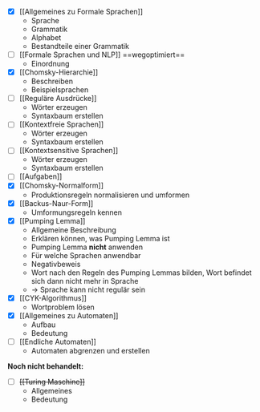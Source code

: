 - [x] [[Allgemeines zu Formale Sprachen]]
	- Sprache
	- Grammatik
	- Alphabet
	- Bestandteile einer Grammatik
- [ ] [[Formale Sprachen und NLP]] ==wegoptimiert==
	- Einordnung
- [x] [[Chomsky-Hierarchie]]
	- Beschreiben
	- Beispielsprachen
- [ ] [[Reguläre Ausdrücke]]
	- Wörter erzeugen
	- Syntaxbaum erstellen
- [ ] [[Kontextfreie Sprachen]]
	- Wörter erzeugen
	- Syntaxbaum erstellen
- [ ] [[Kontextsensitive Sprachen]]
	- Wörter erzeugen
	- Syntaxbaum erstellen
- [ ] [[Aufgaben]]
- [x] [[Chomsky-Normalform]]
	- Produktionsregeln normalisieren und umformen
- [x] [[Backus-Naur-Form]]
	- Umformungsregeln kennen
- [x] [[Pumping Lemma]]
	- Allgemeine Beschreibung
	- Erklären können, was Pumping Lemma ist
	- Pumping Lemma **nicht** anwenden
	- Für welche Sprachen anwendbar 
	- Negativbeweis
	- Wort nach den Regeln des Pumping Lemmas bilden, Wort befindet sich dann nicht mehr in Sprache
	- -> Sprache kann nicht regulär sein
- [x] [[CYK-Algorithmus]]
	- Wortproblem lösen
- [x] [[Allgemeines zu Automaten]]
	- Aufbau
	- Bedeutung
- [ ] [[Endliche Automaten]]
	- Automaten abgrenzen und erstellen

**Noch nicht behandelt:**
- [ ] ~~[[Turing Maschine]]~~
	- Allgemeines
	- Bedeutung

